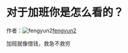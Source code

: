 # 对于加班你是怎么看的？

作者：![fengyun2](https://avatars.githubusercontent.com/u/8147202?s=80&u=54cd48729ab1d845ad81e3a1c9c5b17ce11413fc&v=4)[fengyun2](https://github/fengyun2)

加班就像借钱，救急不救穷
